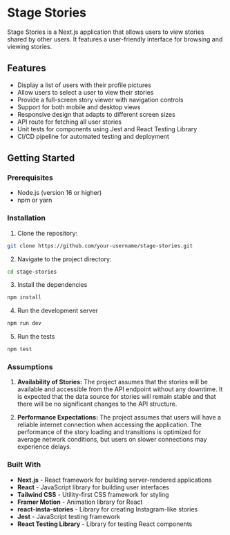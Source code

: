 # Stage Stories

Stage Stories is a Next.js application that allows users to view stories shared by other users. It features a user-friendly interface for browsing and viewing stories.

## Features

- Display a list of users with their profile pictures
- Allow users to select a user to view their stories
- Provide a full-screen story viewer with navigation controls
- Support for both mobile and desktop views
- Responsive design that adapts to different screen sizes
- API route for fetching all user stories
- Unit tests for components using Jest and React Testing Library
- CI/CD pipeline for automated testing and deployment

## Getting Started

### Prerequisites

- Node.js (version 16 or higher)
- npm or yarn

### Installation

1. Clone the repository:

```bash
git clone https://github.com/your-username/stage-stories.git
```

2. Navigate to the project directory:

```bash
cd stage-stories
```

3. Install the dependencies
```bash
npm install
```

4. Run the development server
```bash
npm run dev
```

5. Run the tests
```bash
npm test
```

### Assumptions
1. **Availability of Stories:** 
The project assumes that the stories will be available and accessible from the API endpoint without any downtime. It is expected that the data source for stories will remain stable and that there will be no significant changes to the API structure.

2. **Performance Expectations:**
The project assumes that users will have a reliable internet connection when accessing the application. The performance of the story loading and transitions is optimized for average network conditions, but users on slower connections may experience delays.

### Built With
- **Next.js** - React framework for building server-rendered applications
- **React** - JavaScript library for building user interfaces
- **Tailwind CSS** - Utility-first CSS framework for styling
- **Framer Motion** - Animation library for React
- **react-insta-stories** - Library for creating Instagram-like stories
- **Jest** - JavaScript testing framework
- **React Testing Library** - Library for testing React components
